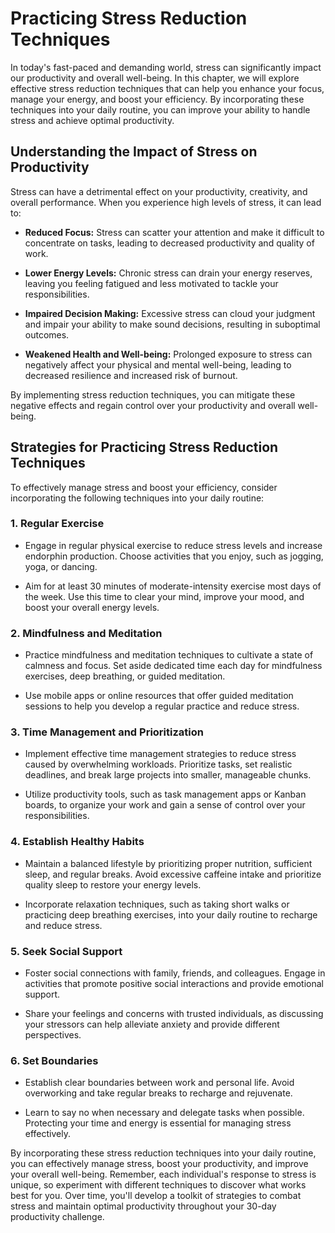 Practicing Stress Reduction Techniques
=================================================

In today's fast-paced and demanding world, stress can significantly impact our productivity and overall well-being. In this chapter, we will explore effective stress reduction techniques that can help you enhance your focus, manage your energy, and boost your efficiency. By incorporating these techniques into your daily routine, you can improve your ability to handle stress and achieve optimal productivity.

Understanding the Impact of Stress on Productivity
--------------------------------------------------

Stress can have a detrimental effect on your productivity, creativity, and overall performance. When you experience high levels of stress, it can lead to:

* **Reduced Focus:** Stress can scatter your attention and make it difficult to concentrate on tasks, leading to decreased productivity and quality of work.

* **Lower Energy Levels:** Chronic stress can drain your energy reserves, leaving you feeling fatigued and less motivated to tackle your responsibilities.

* **Impaired Decision Making:** Excessive stress can cloud your judgment and impair your ability to make sound decisions, resulting in suboptimal outcomes.

* **Weakened Health and Well-being:** Prolonged exposure to stress can negatively affect your physical and mental well-being, leading to decreased resilience and increased risk of burnout.

By implementing stress reduction techniques, you can mitigate these negative effects and regain control over your productivity and overall well-being.

Strategies for Practicing Stress Reduction Techniques
-----------------------------------------------------

To effectively manage stress and boost your efficiency, consider incorporating the following techniques into your daily routine:

### 1. **Regular Exercise**

* Engage in regular physical exercise to reduce stress levels and increase endorphin production. Choose activities that you enjoy, such as jogging, yoga, or dancing.

* Aim for at least 30 minutes of moderate-intensity exercise most days of the week. Use this time to clear your mind, improve your mood, and boost your overall energy levels.

### 2. **Mindfulness and Meditation**

* Practice mindfulness and meditation techniques to cultivate a state of calmness and focus. Set aside dedicated time each day for mindfulness exercises, deep breathing, or guided meditation.

* Use mobile apps or online resources that offer guided meditation sessions to help you develop a regular practice and reduce stress.

### 3. **Time Management and Prioritization**

* Implement effective time management strategies to reduce stress caused by overwhelming workloads. Prioritize tasks, set realistic deadlines, and break large projects into smaller, manageable chunks.

* Utilize productivity tools, such as task management apps or Kanban boards, to organize your work and gain a sense of control over your responsibilities.

### 4. **Establish Healthy Habits**

* Maintain a balanced lifestyle by prioritizing proper nutrition, sufficient sleep, and regular breaks. Avoid excessive caffeine intake and prioritize quality sleep to restore your energy levels.

* Incorporate relaxation techniques, such as taking short walks or practicing deep breathing exercises, into your daily routine to recharge and reduce stress.

### 5. **Seek Social Support**

* Foster social connections with family, friends, and colleagues. Engage in activities that promote positive social interactions and provide emotional support.

* Share your feelings and concerns with trusted individuals, as discussing your stressors can help alleviate anxiety and provide different perspectives.

### 6. **Set Boundaries**

* Establish clear boundaries between work and personal life. Avoid overworking and take regular breaks to recharge and rejuvenate.

* Learn to say no when necessary and delegate tasks when possible. Protecting your time and energy is essential for managing stress effectively.

By incorporating these stress reduction techniques into your daily routine, you can effectively manage stress, boost your productivity, and improve your overall well-being. Remember, each individual's response to stress is unique, so experiment with different techniques to discover what works best for you. Over time, you'll develop a toolkit of strategies to combat stress and maintain optimal productivity throughout your 30-day productivity challenge.
